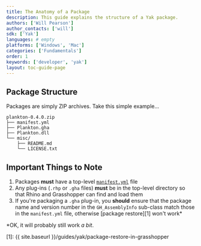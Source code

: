 ```yaml
---
title: The Anatomy of a Package
description: This guide explains the structure of a Yak package.
authors: ['Will Pearson']
author_contacts: ['will']
sdk: ['Yak']
languages: # empty
platforms: ['Windows', 'Mac']
categories: ['Fundamentals']
order: 1
keywords: ['developer', 'yak']
layout: toc-guide-page
---
```


## Package Structure

Packages are simply ZIP archives. Take this simple example...

```
plankton-0.4.0.zip
├── manifest.yml
├── Plankton.gha
├── Plankton.dll
└── misc/
    ├── README.md
    └── LICENSE.txt
```

## Important Things to Note

1. Packages **must** have a top-level [`manifest.yml`](manifest.md) file
2. Any plug-ins (`.rhp` or `.gha` files) **must** be in the top-level directory
   so that Rhino and Grasshopper can find and load them
3. If you're packaging a `.gha` plug-in, you **should** ensure that the package
   name and version number in the `GH_AssemblyInfo` sub-class match those in the
   `manifest.yml` file, otherwise [package restore][1] won't work\*

\*OK, it will probably still work _a bit_.

[1]: {{ site.baseurl }}/guides/yak/package-restore-in-grasshopper
